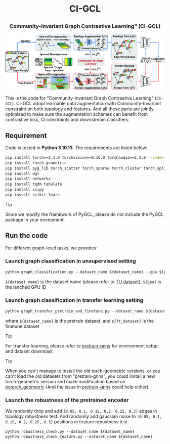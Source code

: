 
<h1 align="center"> <p>CI-GCL</p></h1>
<h3 align="center">
    <p>Community-Invariant Graph Contrastive Learning" (CI-GCL)</p>
</h3>

![Overall Framework](./OverallFramework.jpg)


This is the code for "Community-Invariant Graph Contrastive Learning" (`CI-GCL`).
CI-GCL adopt learnable data augmentation with Community-Invariant constraint on both topology and features. 
And all these parts are jointly optimized to make sure the augmentation schemes can benefit from contrastive loss, CI constraints and downstream classifiers.

## Requirement

Code is tested in **Python 3.10.13**. The requirements are listed below:
```bash
pip install torch==2.1.0 torchvision==0.16.0 torchaudio==2.1.0 --index-url https://download.pytorch.org/whl/cu118
pip install torch_geometric
pip install pyg_lib torch_scatter torch_sparse torch_cluster torch_spline_conv -f https://data.pyg.org/whl/torch-2.1.0+cu118.html
pip install dgl
pip install networkx
pip install tqdm tabulate
pip install scipy
pip install scikit-learn
```

> [!TIP]
> Since we modify the framework of PyGCL, please do not include the PyGCL package in your enviroment.


## Run the code

For different graph-level tasks, we provides:

### Launch graph classification in unsupervised setting
```python
python graph_classification.py --dataset_name ${dataset_name} --gpu ${gpu}
```

`${dataset_name}` is the dataset name (please refer to [TU dataset](https://chrsmrrs.github.io/datasets/docs/datasets/)), `${gpu}` is the lanched GPU ID





### Launch graph classification in transfer learning setting

```python
python graph_transfer_pretrain_and_finetune.py --dataset_name ${dataset_name} --ft_dataset ${ft_dataset}
```
where `${dataset_name}` is the pretrain dataset, and `${ft_dataset}` is the finetune dataset


> [!TIP]
> For transfer learning, please refer to [pretrain-gnns](https://github.com/snap-stanford/pretrain-gnns) for environment setup and dataset download.

> [!TIP]
> When you can't manage to install the old torch-geometric versions, or you can't load the old datasets from "pretrain-gnns", you could install a new torch-geometric version and make modification based on [pytorch_geometric](https://github.com/pyg-team/pytorch_geometric/discussions/4502) (And the issue in [pretrain-gnns](https://github.com/snap-stanford/pretrain-gnns/issues/14) could help either).


### Launch the robustness of the pretrained encoder
We randomly drop and add `[0.05, 0.1, 0.15, 0.2, 0.25, 0.3]` edges in topology robustness test.
And randomly add gaussian noise to `[0.05, 0.1, 0.15, 0.2, 0.25, 0.3]` positions in feature robustness test.
```
python robustness_check.py --dataset_name ${dataset_name}
python robustness_check_feature.py --dataset_name ${dataset_name}
```
